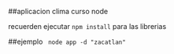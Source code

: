 ##aplicacion clima curso node

recuerden ejecutar ```npm install``` para las librerias


##ejemplo
``` node app -d "zacatlan"```